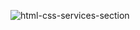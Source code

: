 ![html-css-services-section](https://raw.githubusercontent.com/ahmedhosna95/html-css-services-section/master/html-css-services-section.png)
